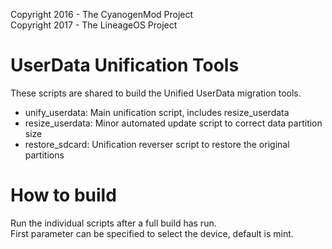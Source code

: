 Copyright 2016 - The CyanogenMod Project  
Copyright 2017 - The LineageOS Project  

# UserData Unification Tools

These scripts are shared to build the Unified UserData migration tools.

- unify_userdata: Main unification script, includes resize_userdata
- resize_userdata: Minor automated update script to correct data partition size
- restore_sdcard: Unification reverser script to restore the original partitions


# How to build

Run the individual scripts after a full build has run.  
First parameter can be specified to select the device, default is mint.
